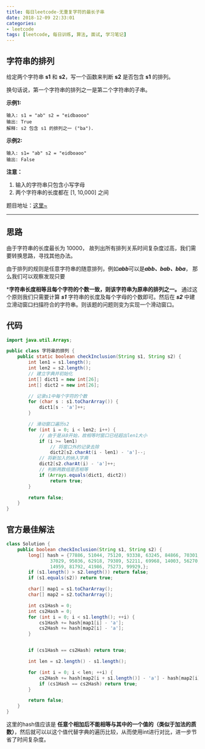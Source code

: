 ```yaml
---
title: 每日leetcode-无重复字符的最长子串
date: 2018-12-09 22:33:01
categories:
- leetcode
tags: [leetcode, 每日训练, 算法, 面试, 学习笔记]
---
```


## 字符串的排列

给定两个字符串 **s1** 和 **s2**，写一个函数来判断 **s2** 是否包含 **s1** 的排列。

换句话说，第一个字符串的排列之一是第二个字符串的子串。

**示例1:**

```
输入: s1 = "ab" s2 = "eidbaooo"
输出: True
解释: s2 包含 s1 的排列之一 ("ba").
```

 

**示例2:**

```
输入: s1= "ab" s2 = "eidboaoo"
输出: False
```

 

**注意：**

1. 输入的字符串只包含小写字母
2. 两个字符串的长度都在 [1, 10,000] 之间

题目地址：[这里~](https://leetcode-cn.com/explore/interview/card/bytedance/242/string/1016/)

<!--more-->

------

## 思路

由于字符串的长度最长为 10000， 故列出所有排列关系时间复杂度过高，我们需要转换思路，寻找其他办法。

由于排列的规则是任意字符串的随意排列，例如***abb***可以是***abb、bab、bba***， 那么我们可以观察发现只要

***字符串长度相等且每个字符的个数一致，则该字符串为原串的排列之一。** 通过这个原则我们只需要计算 ***s1*** 字符串的长度及每个字母的个数即可。然后在 ***s2*** 中建立滑动窗口扫描符合的字符串。则该题的问题则变为实现一个滑动窗口。

## 代码

```java
import java.util.Arrays;

public class 字符串的排列 {
    public static boolean checkInclusion(String s1, String s2) {
        int len1 = s1.length();
        int len2 = s2.length();
        // 建立字典并初始化
        int[] dict1 = new int[26];
        int[] dict2 = new int[26];

        // 记录s1中每个字符的个数
        for (char s : s1.toCharArray()) {
            dict1[s - 'a']++;
        }

        // 滑动窗口遍历s2
        for (int i = 0; i < len2; i++) {
            // 由于是从0开始，故相等时窗口已经超出len1大小
            if (i >= len1)
                // 将窗口外的记录去除
                dict2[s2.charAt(i - len1) - 'a']--;
            // 将新加入的纳入字典
            dict2[s2.charAt(i) - 'a']++;
            // 判断两数组是否相等
            if (Arrays.equals(dict1, dict2))
                return true;
        }

        return false;
    }
}

```

## 官方最佳解法

```java
class Solution {
    public boolean checkInclusion(String s1, String s2) {
        long[] hash = {77886, 51044, 75120, 93338, 63245, 84866, 70301, 19244,
                37029, 95036, 62918, 79389, 52211, 69968, 14003, 56270, 20747, 64639, 26711, 95751, 32553,
                14959, 81792, 41986, 75273, 99929,};
        if (s1.length() > s2.length()) return false;
        if (s1.equals(s2)) return true;

        char[] map1 = s1.toCharArray();
        char[] map2 = s2.toCharArray();

        int cs1Hash = 0;
        int cs2Hash = 0;
        for (int i = 0; i < s1.length(); ++i) {
            cs1Hash += hash[map1[i] - 'a'];
            cs2Hash += hash[map2[i] - 'a'];
        }


        if (cs1Hash == cs2Hash) return true;

        int len = s2.length() - s1.length();

        for (int i = 0; i < len; ++i) {
            cs2Hash += hash[map2[i + s1.length()] - 'a'] - hash[map2[i] - 'a'];
            if (cs1Hash == cs2Hash) return true;
        }

        return false;
    }
}
```

这里的hash值应该是 **任意个相加后不能相等与其中的一个值的（类似于加法的质数）**，然后就可以以这个值代替字典的遍历比较，从而使用int进行对比，进一步节省了时间复杂度。

